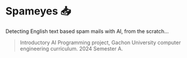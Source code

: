 # Spameyes 📥

Detecting English text based spam mails with AI, from the scratch...

> Introductory AI Programming project, Gachon University computer engineering curriculum. 2024 Semester A.